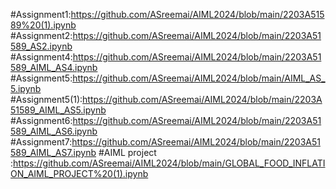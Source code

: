 #Assignment1:https://github.com/ASreemai/AIML2024/blob/main/2203A51589%20(1).ipynb
#Assignment2:https://github.com/ASreemai/AIML2024/blob/main/2203A51589_AS2.ipynb
#Assignment4:https://github.com/ASreemai/AIML2024/blob/main/2203A51589_AIML_AS4.ipynb
#Assignment5:https://github.com/ASreemai/AIML2024/blob/main/AIML_AS_5.ipynb
#Assignment5(1):https://github.com/ASreemai/AIML2024/blob/main/2203A51589_AIML_AS5.ipynb
#Assignment6:https://github.com/ASreemai/AIML2024/blob/main/2203A51589_AIML_AS6.ipynb
#Assignment7:https://github.com/ASreemai/AIML2024/blob/main/2203A51589_AIML_AS7.ipynb
#AIML project :https://github.com/ASreemai/AIML2024/blob/main/GLOBAL_FOOD_INFLATION_AIML_PROJECT%20(1).ipynb
